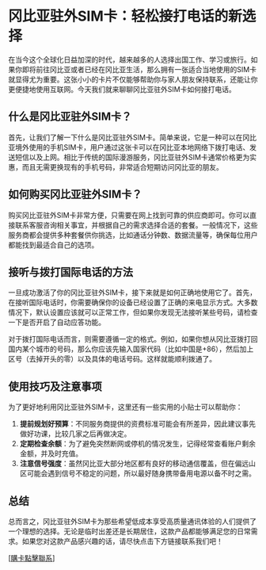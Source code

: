 # 冈比亚驻外SIM卡：轻松接打电话的新选择

在当今这个全球化日益加深的时代，越来越多的人选择出国工作、学习或旅行。如果你即将前往冈比亚或者已经在冈比亚生活，那么拥有一张适合当地使用的SIM卡就显得尤为重要。这张小小的卡片不仅能够帮助你与家人朋友保持联系，还能让你更便捷地使用互联网。今天我们就来聊聊冈比亚驻外SIM卡如何接打电话。

## 什么是冈比亚驻外SIM卡？

首先，让我们了解一下什么是冈比亚驻外SIM卡。简单来说，它是一种可以在冈比亚境外使用的手机SIM卡，用户通过这张卡可以在冈比亚本地网络下拨打电话、发送短信以及上网。相比于传统的国际漫游服务，冈比亚驻外SIM卡通常价格更为实惠，而且无需更换现有的手机号码，非常适合短期访问冈比亚的朋友。

## 如何购买冈比亚驻外SIM卡？

购买冈比亚驻外SIM卡非常方便，只需要在网上找到可靠的供应商即可。你可以直接联系客服咨询相关事宜，并根据自己的需求选择合适的套餐。一般情况下，这些服务商都会提供多种套餐供你挑选，比如通话分钟数、数据流量等，确保每位用户都能找到最适合自己的选项。

## 接听与拨打国际电话的方法

一旦成功激活了你的冈比亚驻外SIM卡，接下来就是如何正确地使用它了。首先，在接听国际电话时，你需要确保你的设备已经设置了正确的来电显示方式。大多数情况下，默认设置应该就可以正常工作，但如果你发现无法接听某些号码，请检查一下是否开启了自动应答功能。

对于拨打国际电话而言，则需要遵循一定的格式。例如，如果你想从冈比亚拨打回国内某个城市的号码，那么你应该先输入国家代码（比如中国是+86），然后加上区号（去掉开头的零）以及具体的电话号码。这样就能顺利拨通了。

## 使用技巧及注意事项

为了更好地利用冈比亚驻外SIM卡，这里还有一些实用的小贴士可以帮助你：

1. **提前规划好预算**：不同服务商提供的资费标准可能会有所差异，因此建议事先做好功课，比较几家之后再做决定。
2. **定期检查余额**：为了避免突然断网或停机的情况发生，记得经常查看账户剩余金额，并及时充值。
3. **注意信号强度**：虽然冈比亚大部分地区都有良好的移动通信覆盖，但在偏远山区可能会遇到信号不稳定的问题，所以最好随身携带备用电源以备不时之需。

## 总结

总而言之，冈比亚驻外SIM卡为那些希望低成本享受高质量通讯体验的人们提供了一个理想的选择。无论是临时出差还是长期居住，这款产品都能够满足您的日常需求。如果您对这款产品感兴趣的话，请尽快点击下方链接联系我们吧！

[[購卡點擊聯系](https://t.me/s/esim1088)]